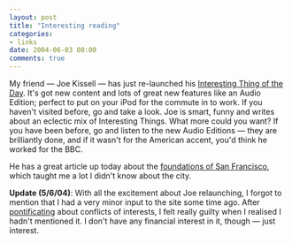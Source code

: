 ```yaml
---
layout: post
title: "Interesting reading"
categories:
- links
date: 2004-06-03 00:00
comments: true
---
```


<p>My friend &mdash; Joe Kissell &mdash; has just re-launched his <a href="http://itotd.com" title="Joe Kissell's Interesting Thing of the Day">Interesting Thing of the Day</a>. It's got new content and lots of great new features like an Audio Edition; perfect to put on your iPod for the commute in to work. If you haven't visited before, go and take a look. Joe is smart, funny and writes about an eclectic mix of Interesting Things. What more could you want? If you have been before, go and listen to the new Audio Editions &mdash; they are brilliantly done, and if it wasn't for the American accent, you'd think he worked for the BBC.</p><p>He has a great article up today about the <a href="http://itotd.com/index.alt?ArticleID=204" title="San Francisco's Terra Infirma">foundations of San Francisco</a>, which taught me a lot I didn't know about the city.</p><p><strong>Update (5/6/04)</strong>: With all the excitement about Joe relaunching, I forgot to mention that I had a very minor input to the site some time ago. After <a href="http://www.rousette.org.uk/blog/archives/2004/06/04/anonymity/" title="Anonymity">pontificating</a> about conflicts of interests, I felt really guilty when I realised I hadn't mentioned it. I don't have any financial interest in it, though &mdash; just interest.</p>


